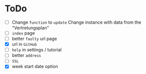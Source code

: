 # ToDo
- [ ] Change `function` to `update` Change instance with data from the "Vertretungsplan"
- [ ] `index` page
- [ ] better `faulty` url page
- [x] url in `GitHub`
- [ ] `help` in settings / tutorial
- [ ] better `address`
- [ ] `SSL`
- [x] week start date option
